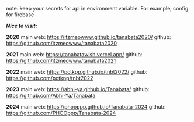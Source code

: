 note: keep your secrets for api in environment variable. For example, config for firebase

***Nice to visit:***

**2020**
main web: https://itzmeowww.github.io/tanabata2020/
github: https://github.com/itzmeowww/tanabata2020

**2021**
main web: https://tanabatawish.vercel.app/
github: https://github.com/itzmeowww/tanabata2021

**2022**
main web: https://pctkpp.github.io/tnbt2022/
github: https://github.com/pctkpp/tnbt2022

**2023**
main web: https://abhi-ya.github.io/Tanabata/
github: https://github.com/Abhi-Ya/Tanabata

**2024**
main web: https://phooppp.github.io/Tanabata-2024
github: https://github.com/PHOOppp/Tanabata-2024
